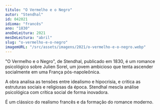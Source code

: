 ```yaml
---
titulo: "O Vermelho e o Negro"
autor: "Stendhal"
id: 042021
idioma: "francês"
ano: "1830"
anoDeLeitura: 2021
mesDeLeitura: "abril"
slug: "o-vermelho-e-o-negro"
imagemURL: "/src/assets/imagens/2021/o-vermelho-e-o-negro.webp"
---
```


"O Vermelho e o Negro", de Stendhal, publicado em 1830, é um romance psicológico sobre Julien Sorel, um jovem ambicioso que tenta ascender socialmente em uma França pós-napoleônica.

A obra analisa as tensões entre idealismo e hipocrisia, e critica as estruturas sociais e religiosas da época. Stendhal mescla análise psicológica com crítica social de forma inovadora.

É um clássico do realismo francês e da formação do romance moderno.
